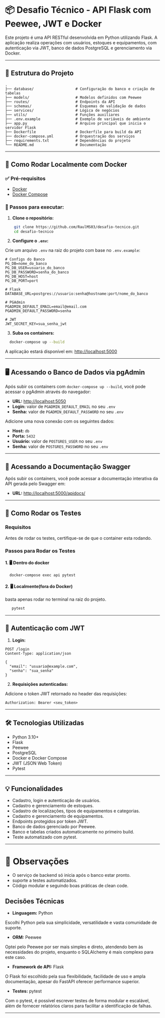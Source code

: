 # 📦 Desafio Técnico - API Flask com Peewee, JWT e Docker

Este projeto é uma API RESTful desenvolvida em Python utilizando Flask. A aplicação realiza operações com usuários, estoques e equipamentos, com autenticação via JWT, banco de dados PostgreSQL e gerenciamento via Docker.

---

## 📁 Estrutura do Projeto

```
.
├── database/                   # Configuração do banco e criação de tabelas
├── models/                     # Modelos definidos com Peewee
├── routes/                     # Endpoints da API
├── schemas/                    # Esquemas de validação de dados
├── services/                   # Lógica de negócios
├── utils/                      # Funções auxiliares
├── .env.example                # Exemplo de variáveis de ambiente
├── app.py                      # Arquivo principal que inicia o servidor Flask
├── Dockerfile                  # Dockerfile para build da API
├── docker-compose.yml          # Orquestração dos serviços
├── requirements.txt            # Dependências do projeto
└── README.md                   # Documentação
```

---

## 🚀 Como Rodar Localmente com Docker

### ✅ Pré-requisitos

- [Docker](https://www.docker.com/)
- [Docker Compose](https://docs.docker.com/compose/)

### 🔧 Passos para executar:

1. **Clone o repositório:**

```bash
    git clone https://github.com/RaulMS03/desafio-tecnico.git
    cd desafio-tecnico
```

2. **Configure o `.env`:**

Crie um arquivo `.env` na raiz do projeto com base no `.env.example`:

```env
# Configs do Banco
PG_DB=nome_do_banco
PG_DB_USER=usuario_do_banco
PG_DB_PASSWORD=senha_do_banco
PG_DB_HOST=host
PG_DB_PORT=port

# Flask
DATABASE_URL=postgres://usuario:senha@hostname:port/nome_do_banco

# PGAdmin
PGADMIN_DEFAULT_EMAIL=email@email.com
PGADMIN_DEFAULT_PASSWORD=senha

# JWT
JWT_SECRET_KEY=sua_senha_jwt
```

3. **Suba os containers:**

```bash
  docker-compose up --build
```

A aplicação estará disponível em: [http://localhost:5000](http://localhost:5000)

---

## 🖥️ Acessando o Banco de Dados via pgAdmin

Após subir os containers com `docker-compose up --build`, você pode acessar o pgAdmin através do navegador:

- **URL:** [http://localhost:5050](http://localhost:5050)
- **Login:** valor de `PGADMIN_DEFAULT_EMAIL` no seu `.env`
- **Senha:** valor de `PGADMIN_DEFAULT_PASSWORD` no seu `.env`

Adicione uma nova conexão com os seguintes dados:

- **Host:** `db`
- **Porta:** `5432`
- **Usuário:** valor de `POSTGRES_USER` no seu `.env`
- **Senha:** valor de `POSTGRES_PASSWORD` no seu `.env`

---

## 📄 Acessando a Documentação Swagger

Após subir os containers, você pode acessar a documentação interativa da API gerada pelo Swagger em:

- **URL:** [http://localhost:5000/apidocs/](http://localhost:5000/apidocs/)

---
## 📄 Como Rodar os Testes

### Requisitos

Antes de rodar os testes, certifique-se de que o container esta rodando.

### Passos para Rodar os Testes

#### 1. 🖥️ Dentro do docker
```bash
  docker-compose exec api pytest
```
#### 2. 🖥️ Localmente(fora do Docker)
basta apenas rodar no terminal na raiz do projeto.
```bash
   pytest 
```

---

## 🔐 Autenticação com JWT

1. **Login:**

```http
POST /login
Content-Type: application/json

{
  "email": "usuario@example.com",
  "senha": "sua_senha"
}
```

2. **Requisições autenticadas:**

Adicione o token JWT retornado no header das requisições:

```
Authorization: Bearer <seu_token>
```

---

## 🛠 Tecnologias Utilizadas

- Python 3.10+
- Flask
- Peewee
- PostgreSQL
- Docker e Docker Compose
- JWT (JSON Web Token)
- Pytest

---

## 💡 Funcionalidades

- Cadastro, login e autenticação de usuários.
- Cadastro e gerenciamento de estoques.
- Cadastro de localizações, tipos de equipamentos e categorias.
- Cadastro e gerenciamento de equipamentos.
- Endpoints protegidos por token JWT.
- Banco de dados gerenciado por Peewee.
- Banco e tabelas criados automaticamente no primeiro build.
- Teste automatizado com pytest.

---

# 📌 Observações

- O serviço de backend só inicia após o banco estar pronto.
- suporte a testes automatizados.
- Código modular e seguindo boas práticas de clean code.

## Decisões Técnicas
- **Linguagem:** Python

Escolhi Python pela sua simplicidade, versatilidade e vasta comunidade de suporte.

- **ORM:** Peewee

Optei pelo Peewee por ser mais simples e direto, atendendo bem às necessidades do projeto, enquanto o SQLAlchemy é mais complexo para este caso.

- **Framework de API:** Flask

O Flask foi escolhido pela sua flexibilidade, facilidade de uso e ampla documentação, apesar do FastAPI oferecer performance superior.

- **Testes:** pytest

Com o pytest, é possível escrever testes de forma modular e escalável, além de fornecer relatórios claros para facilitar a identificação de falhas.

---